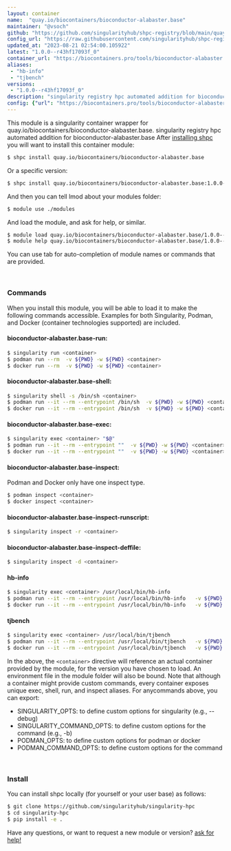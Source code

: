 ```yaml
---
layout: container
name:  "quay.io/biocontainers/bioconductor-alabaster.base"
maintainer: "@vsoch"
github: "https://github.com/singularityhub/shpc-registry/blob/main/quay.io/biocontainers/bioconductor-alabaster.base/container.yaml"
config_url: "https://raw.githubusercontent.com/singularityhub/shpc-registry/main/quay.io/biocontainers/bioconductor-alabaster.base/container.yaml"
updated_at: "2023-08-21 02:54:00.105922"
latest: "1.0.0--r43hf17093f_0"
container_url: "https://biocontainers.pro/tools/bioconductor-alabaster.base"
aliases:
 - "hb-info"
 - "tjbench"
versions:
 - "1.0.0--r43hf17093f_0"
description: "singularity registry hpc automated addition for bioconductor-alabaster.base"
config: {"url": "https://biocontainers.pro/tools/bioconductor-alabaster.base", "maintainer": "@vsoch", "description": "singularity registry hpc automated addition for bioconductor-alabaster.base", "latest": {"1.0.0--r43hf17093f_0": "sha256:27be9773d13b7c177dcd022cf77060d39782a788d715d1d7d8ad0f7d8b7d9c97"}, "tags": {"1.0.0--r43hf17093f_0": "sha256:27be9773d13b7c177dcd022cf77060d39782a788d715d1d7d8ad0f7d8b7d9c97"}, "docker": "quay.io/biocontainers/bioconductor-alabaster.base", "aliases": {"hb-info": "/usr/local/bin/hb-info", "tjbench": "/usr/local/bin/tjbench"}}
---
```


This module is a singularity container wrapper for quay.io/biocontainers/bioconductor-alabaster.base.
singularity registry hpc automated addition for bioconductor-alabaster.base
After [installing shpc](#install) you will want to install this container module:


```bash
$ shpc install quay.io/biocontainers/bioconductor-alabaster.base
```

Or a specific version:

```bash
$ shpc install quay.io/biocontainers/bioconductor-alabaster.base:1.0.0--r43hf17093f_0
```

And then you can tell lmod about your modules folder:

```bash
$ module use ./modules
```

And load the module, and ask for help, or similar.

```bash
$ module load quay.io/biocontainers/bioconductor-alabaster.base/1.0.0--r43hf17093f_0
$ module help quay.io/biocontainers/bioconductor-alabaster.base/1.0.0--r43hf17093f_0
```

You can use tab for auto-completion of module names or commands that are provided.

<br>

### Commands

When you install this module, you will be able to load it to make the following commands accessible.
Examples for both Singularity, Podman, and Docker (container technologies supported) are included.

#### bioconductor-alabaster.base-run:

```bash
$ singularity run <container>
$ podman run --rm  -v ${PWD} -w ${PWD} <container>
$ docker run --rm  -v ${PWD} -w ${PWD} <container>
```

#### bioconductor-alabaster.base-shell:

```bash
$ singularity shell -s /bin/sh <container>
$ podman run --it --rm --entrypoint /bin/sh  -v ${PWD} -w ${PWD} <container>
$ docker run --it --rm --entrypoint /bin/sh  -v ${PWD} -w ${PWD} <container>
```

#### bioconductor-alabaster.base-exec:

```bash
$ singularity exec <container> "$@"
$ podman run --it --rm --entrypoint ""  -v ${PWD} -w ${PWD} <container> "$@"
$ docker run --it --rm --entrypoint ""  -v ${PWD} -w ${PWD} <container> "$@"
```

#### bioconductor-alabaster.base-inspect:

Podman and Docker only have one inspect type.

```bash
$ podman inspect <container>
$ docker inspect <container>
```

#### bioconductor-alabaster.base-inspect-runscript:

```bash
$ singularity inspect -r <container>
```

#### bioconductor-alabaster.base-inspect-deffile:

```bash
$ singularity inspect -d <container>
```


#### hb-info

```bash
$ singularity exec <container> /usr/local/bin/hb-info
$ podman run --it --rm --entrypoint /usr/local/bin/hb-info   -v ${PWD} -w ${PWD} <container> -c " $@"
$ docker run --it --rm --entrypoint /usr/local/bin/hb-info   -v ${PWD} -w ${PWD} <container> -c " $@"
```


#### tjbench

```bash
$ singularity exec <container> /usr/local/bin/tjbench
$ podman run --it --rm --entrypoint /usr/local/bin/tjbench   -v ${PWD} -w ${PWD} <container> -c " $@"
$ docker run --it --rm --entrypoint /usr/local/bin/tjbench   -v ${PWD} -w ${PWD} <container> -c " $@"
```



In the above, the `<container>` directive will reference an actual container provided
by the module, for the version you have chosen to load. An environment file in the
module folder will also be bound. Note that although a container
might provide custom commands, every container exposes unique exec, shell, run, and
inspect aliases. For anycommands above, you can export:

 - SINGULARITY_OPTS: to define custom options for singularity (e.g., --debug)
 - SINGULARITY_COMMAND_OPTS: to define custom options for the command (e.g., -b)
 - PODMAN_OPTS: to define custom options for podman or docker
 - PODMAN_COMMAND_OPTS: to define custom options for the command

<br>

### Install

You can install shpc locally (for yourself or your user base) as follows:

```bash
$ git clone https://github.com/singularityhub/singularity-hpc
$ cd singularity-hpc
$ pip install -e .
```

Have any questions, or want to request a new module or version? [ask for help!](https://github.com/singularityhub/singularity-hpc/issues)